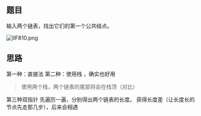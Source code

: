 ## 题目
输入两个链表，找出它们的第一个公共结点。

![llF810.png](https://s2.ax1x.com/2019/12/30/llF810.png)
## 思路
第一种：直接法
第二种：使用栈 ，确实也好用
>使用两个栈，两个链表的尾部将会在栈顶（对比）

第三种双指针
先遍历一遍，分别得出两个链表的长度。
获得长度差（让长度长的节点先走那几步），后来会相遇